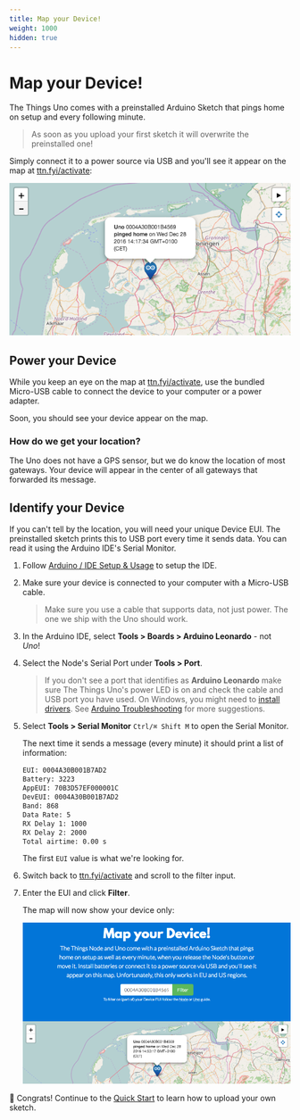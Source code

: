 ```yaml
---
title: Map your Device!
weight: 1000
hidden: true
---
```


# Map your Device!
The Things Uno comes with a preinstalled Arduino Sketch that pings home on setup and every following minute.

> As soon as you upload your first sketch it will overwrite the preinstalled one!

Simply connect it to a power source via USB and you'll see it appear on the map at [ttn.fyi/activate](http://ttn.fyi/activate):

![Map](../node/map.png)

## Power your Device

While you keep an eye on the map at [ttn.fyi/activate](http://ttn.fyi/activate), use the bundled Micro-USB cable to connect the device to your computer or a power adapter.

Soon, you should see your device appear on the map.

### How do we get your location?

The Uno does not have a GPS sensor, but we do know the location of most gateways. Your device will appear in the center of all gateways that forwarded its message.

## Identify your Device

If you can't tell by the location, you will need your unique Device EUI. The preinstalled sketch prints this to USB port every time it sends data. You can read it using the Arduino IDE's Serial Monitor.

1.  Follow [Arduino / IDE Setup & Usage](../arduino/ide.md) to setup the IDE.
2.  Make sure your device is connected to your computer with a Micro-USB cable.    

    > Make sure you use a cable that supports data, not just power. The one we ship with the Uno should work.

3.  In the Arduino IDE, select **Tools > Boards > Arduino Leonardo** - not *Uno*!
4.  Select the Node's Serial Port under **Tools > Port**.

    > If you don't see a port that identifies as **Arduino Leonardo** make sure The Things Uno's power LED is on and check the cable and USB port you have used. On Windows, you might need to [install drivers](https://www.arduino.cc/en/Guide/ArduinoLeonardoMicro#toc2). See [Arduino Troubleshooting](https://www.arduino.cc/en/Guide/Troubleshooting#toc16) for more suggestions.
    
5.  Select **Tools > Serial Monitor** `Ctrl/⌘ Shift M` to open the Serial Monitor.

    The next time it sends a message (every minute) it should print a list of information:

    ```
    EUI: 0004A30B001B7AD2
    Battery: 3223
    AppEUI: 70B3D57EF000001C
    DevEUI: 0004A30B001B7AD2
    Band: 868
    Data Rate: 5
    RX Delay 1: 1000
    RX Delay 2: 2000
    Total airtime: 0.00 s
    ```
    
    The first `EUI` value is what we're looking for.
    
8.  Switch back to [ttn.fyi/activate](http://ttn.fyi/activate) and scroll to the filter input.
9.  Enter the EUI and click **Filter**.

    The map will now show your device only:

    ![Filter](../node/filter.png)
    
🎉 Congrats! Continue to the [Quick Start](quick-start.md) to learn how to upload your own sketch.
